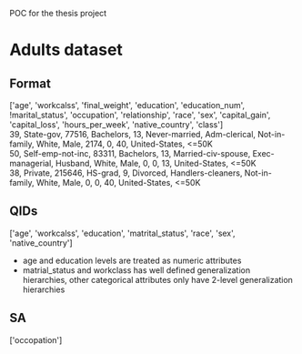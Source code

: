 POC for the thesis project

# Adults dataset

## Format

['age', 'workcalss', 'final_weight', 'education', 'education_num', !marital_status', 'occupation', 'relationship', 'race', 'sex', 'capital_gain', 'capital_loss', 'hours_per_week', 'native_country', 'class']  
39, State-gov, 77516, Bachelors, 13, Never-married, Adm-clerical, Not-in-family, White, Male, 2174, 0, 40, United-States, <=50K  
50, Self-emp-not-inc, 83311, Bachelors, 13, Married-civ-spouse, Exec-managerial, Husband, White, Male, 0, 0, 13, United-States, <=50K  
38, Private, 215646, HS-grad, 9, Divorced, Handlers-cleaners, Not-in-family, White, Male, 0, 0, 40, United-States, <=50K

## QIDs
['age', 'workcalss', 'education', 'matrital_status', 'race', 'sex', 'native_country']

- age and education levels are treated as numeric attributes
- matrial_status and workclass has well defined generalization hierarchies, other categorical attributes only have 2-level generalization hierarchies

## SA 
['occopation']